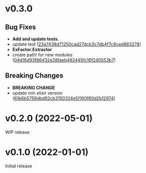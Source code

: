 # v0.3.0

## Bug Fixes

 * **Add and update tests.**
  * update test ([23a7438d71250cad27dcb3c7db4f7c9ced883278](https://github.com/ckochx/ex_factor/commit/23a7438d71250cad27dcb3c7db4f7c9ced883278))
 * **ExFactor.Extractor**
  * create path! for new modules ([04d16d93f86432e28faeb492445fc16f240553b7](https://github.com/ckochx/ex_factor/commit/04d16d93f86432e28faeb492445fc16f240553b7))

## Breaking Changes

 * **BREAKING CHANGE**
  * update min elixir version ([61b6b5759dbd82cb3150324e5f160f60d2b12974](https://github.com/ckochx/ex_factor/commit/61b6b5759dbd82cb3150324e5f160f60d2b12974))

# v0.2.0 (2022-05-01)
WIP release

# v0.1.0 (2022-01-01)
Initial release
